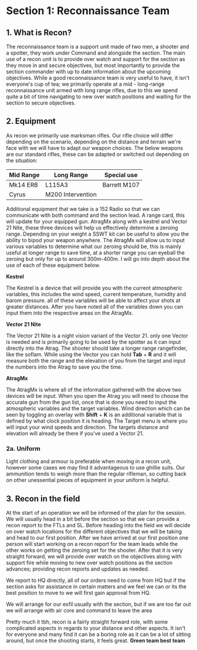 # Section 1: Reconnaissance Team

## 1. What is Recon?

The reconnaissance team is a support unit made of two men, a shooter and a spotter, they work under Command and alongside the section. The main use of a recon unit is to provide over watch and support for the section as they move in and secure objectives, but most importantly to provide the section commander with up to date information about the upcoming objectives. While a good reconnaissance team is very useful to have, it isn't everyone's cup of tea; we primarily operate at a mid - long-range reconnaissance unit armed with long range rifles, due to this we spend quite a bit of time navigating to new over watch positions and waiting for the section to secure objectives.

## 2. Equipment

As recon we primarily use marksman rifles. Our rifle choice will differ depending on the scenario, depending on the distance and terrain we're face with we will have to adapt our weapon choices. The below weapons are our standard rifles, these can be adapted or switched out depending on the situation:

| Mid Range | Long Range        | Special use  |
| --------- | ----------------- | ------------ |
| Mk14 ERB  | L115A3            | Barrett M107 |
| Cyrus     | M200 Intervention |              |

Additional equipment that we take is a 152 Radio so that we can communicate with both command and the section lead. A range card, this will update for your equipped gun. AtragMx along with a kestrel and Vector 21 Nite, these three devices will help us effectively determine a zeroing range. Depending on your weight a SSWT kit can be useful to allow you the ability to bipod your weapon anywhere. The AtragMx will allow us to input various variables to determine what our zeroing should be, this is mainly useful at longer range to save time, at a shorter range you can eyeball the zeroing but only for up to around 300m-400m. I will go into depth about the use of each of these equipment below.

**Kestrel**

The Kestrel is a device that will provide you with the current atmospheric variables, this includes the wind speed, current temperature, humidity and barom pressure. all of these variables will be able to affect your shots at greater distances. After you have noted all of the variables down you can input them into the respective areas on the AtragMx.

**Vector 21 Nite**

The Vector 21 Nite is a night vision variant of the Vector 21. only one Vector is needed and is primarily going to be used by the spotter as it can input directly into the Atrag. The shooter should take a longer range rangefinder, like the soflam. While using the Vector you can hold **Tab** + **R** and it will measure both the range and the elevation of you from the target and input the numbers into the Atrag to save you the time.

**AtragMx**

The AtragMx is where all of the information gathered with the above two devices will be input. When you open the Atrag you will need to choose the accurate gun from the gun list, once that is done you need to input the atmospheric variables and the target variables. Wind direction which can be seen by toggling an overlay with **Shift** + **K** is an additional variable that is defined by what clock position it is heading. The Target menu is where you will input your wind speeds and direction. The targets distance and elevation will already be there if you've used a Vector 21.

### 2a. Uniform

Light clothing and armour is preferable when moving in a recon unit, however some cases we may find it advantageous to use ghillie suits. Our ammunition tends to weigh more than the regular rifleman, so cutting back on other unessential pieces of equipment in your uniform is helpful.

## 3. Recon in the field

At the start of an operation we will be informed of the plan for the session. We will usually head in a bit before the section so that we can provide a recon report to the FTLs and SL. Before heading into the field we will decide on over watch locations for the different objectives that we will be taking and head to our first position.
After we have arrived at our first position one person will start working on a recon report for the team leads while the other works on getting the zeroing set for the shooter. After that it is very straight forward, we will provide over watch on the objectives along with support fire while moving to new over watch positions as the section advances; providing recon reports and updates as needed.

We report to HQ directly, all of our orders need to come from HQ but if the section asks for assistance in certain matters and we feel we can or its the best position to move to we will first gain approval from HQ.

We will arrange for our exfil usually with the section, but if we are too far out we will arrange with air core and command to leave the area

Pretty much it tbh, recon is a fairly straight forward role, with some complicated aspects in regards to your distance and other aspects. It isn't for everyone and many find it can be a boring role as it can be a lot of sitting around, but once the shooting starts, it feels great. **Green team best team**
